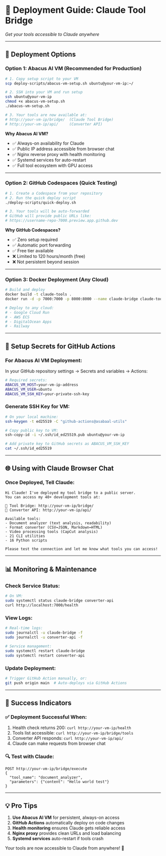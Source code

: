 # 🚀 **Deployment Guide: Claude Tool Bridge**
*Get your tools accessible to Claude anywhere*

---

## 🎯 **Deployment Options**

### **Option 1: Abacus AI VM** (Recommended for Production)
```bash
# 1. Copy setup script to your VM
scp deploy-scripts/abacus-vm-setup.sh ubuntu@your-vm-ip:~/

# 2. SSH into your VM and run setup
ssh ubuntu@your-vm-ip
chmod +x abacus-vm-setup.sh
./abacus-vm-setup.sh

# 3. Your tools are now available at:
# http://your-vm-ip/bridge/  (Claude Tool Bridge)
# http://your-vm-ip/api/     (Converter API)
```

**Why Abacus AI VM?**
- ✅ Always-on availability for Claude
- ✅ Public IP address accessible from browser chat
- ✅ Nginx reverse proxy with health monitoring
- ✅ Systemd services for auto-restart
- ✅ Full tool ecosystem with GPU access

---

### **Option 2: GitHub Codespaces** (Quick Testing)
```bash
# 1. Create a Codespace from your repository
# 2. Run the quick deploy script
./deploy-scripts/quick-deploy.sh

# 3. Your tools will be auto-forwarded
# GitHub will provide public URLs like:
# https://username-repo-7000.preview.app.github.dev
```

**Why GitHub Codespaces?**
- ✅ Zero setup required
- ✅ Automatic port forwarding
- ✅ Free tier available
- ❌ Limited to 120 hours/month (free)
- ❌ Not persistent beyond session

---

### **Option 3: Docker Deployment** (Any Cloud)
```bash
# Build and deploy
docker build -t claude-tools .
docker run -d -p 7000:7000 -p 8000:8000 --name claude-bridge claude-tools

# Deploy to any cloud:
# - Google Cloud Run
# - AWS ECS
# - DigitalOcean Apps
# - Railway
```

---

## 🔧 **Setup Secrets for GitHub Actions**

### **For Abacus AI VM Deployment:**
In your GitHub repository settings → Secrets and variables → Actions:

```bash
# Required secrets:
ABACUS_VM_HOST=your-vm-ip-address
ABACUS_VM_USER=ubuntu
ABACUS_VM_SSH_KEY=your-private-ssh-key
```

### **Generate SSH Key for VM:**
```bash
# On your local machine:
ssh-keygen -t ed25519 -C "github-actions@asabaal-utils"

# Copy public key to VM:
ssh-copy-id -i ~/.ssh/id_ed25519.pub ubuntu@your-vm-ip

# Add private key to GitHub secrets as ABACUS_VM_SSH_KEY
cat ~/.ssh/id_ed25519
```

---

## 🌐 **Using with Claude Browser Chat**

### **Once Deployed, Tell Claude:**
```
Hi Claude! I've deployed my tool bridge to a public server. 
You can access my 40+ development tools at:

🌉 Tool Bridge: http://your-vm-ip/bridge/
🔧 Converter API: http://your-vm-ip/api/

Available tools:
- Document analyzer (text analysis, readability)
- Format converter (CSV↔JSON, Markdown↔HTML)
- Video processing tools (CapCut analysis)
- 21 CLI utilities
- 16 Python scripts

Please test the connection and let me know what tools you can access!
```

---

## 📊 **Monitoring & Maintenance**

### **Check Service Status:**
```bash
# On VM:
sudo systemctl status claude-bridge converter-api
curl http://localhost:7000/health
```

### **View Logs:**
```bash
# Real-time logs:
sudo journalctl -u claude-bridge -f
sudo journalctl -u converter-api -f

# Service management:
sudo systemctl restart claude-bridge
sudo systemctl restart converter-api
```

### **Update Deployment:**
```bash
# Trigger GitHub Action manually, or:
git push origin main  # Auto-deploys via GitHub Actions
```

---

## 🎪 **Success Indicators**

### **✅ Deployment Successful When:**
1. Health check returns 200: `curl http://your-vm-ip/health`
2. Tools list accessible: `curl http://your-vm-ip/bridge/tools`
3. Converter API responds: `curl http://your-vm-ip/api/`
4. Claude can make requests from browser chat

### **🔍 Test with Claude:**
```
POST http://your-vm-ip/bridge/execute
{
  "tool_name": "document_analyzer",
  "parameters": {"content": "Hello world test"}
}
```

---

## 💡 **Pro Tips**

1. **Use Abacus AI VM** for persistent, always-on access
2. **GitHub Actions** automatically deploy on code changes
3. **Health monitoring** ensures Claude gets reliable access
4. **Nginx proxy** provides clean URLs and load balancing
5. **Systemd services** auto-restart if tools crash

Your tools are now accessible to Claude from anywhere! 🎉